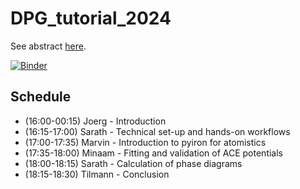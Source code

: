 # DPG_tutorial_2024

See abstract [here](https://www.dpg-verhandlungen.de/year/2024/conference/berlin/part/tut/session/1/contribution/1).

[![Binder](https://notebooks.mpcdf.mpg.de/binder/badge_logo.svg)](https://notebooks.mpcdf.mpg.de/binder/v2/git/https%3A%2F%2Fgitlab.mpcdf.mpg.de%2Fpyiron%2Fdpg_tutorial_2024.git/HEAD?labpath=01_workflows%2Fstress_strain.ipynb)

## Schedule

- (16:00-00:15) Joerg - Introduction
- (16:15-17:00) Sarath - Technical set-up and hands-on workflows
- (17:00-17:35) Marvin - Introduction to pyiron for atomistics
- (17:35-18:00) Minaam - Fitting and validation of ACE potentials
- (18:00-18:15) Sarath - Calculation of phase diagrams
- (18:15-18:30) Tilmann - Conclusion
